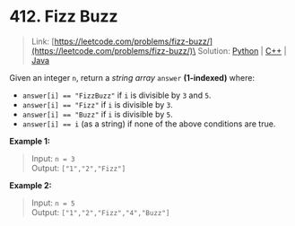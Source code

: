 # 412. Fizz Buzz

> Link: [https://leetcode.com/problems/fizz-buzz/](https://leetcode.com/problems/fizz-buzz/)\
> Solution: [Python](main.py) | [C++](main.cpp) | [Java](main.java)

Given an integer `n`, return a *string array* `answer` **(1-indexed)** where:

- `answer[i] == "FizzBuzz"` if `i` is divisible by `3` and `5`.
- `answer[i] == "Fizz"` if `i` is divisible by `3`.
- `answer[i] == "Buzz"` if `i` is divisible by `5`.
- `answer[i] == i` (as a string) if none of the above conditions are true.

**Example 1:**

> Input: `n = 3`\
> Output: `["1","2","Fizz"]`

**Example 2:**

> Input: `n = 5`\
> Output: `["1","2","Fizz","4","Buzz"]`
